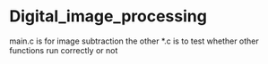 # Digital_image_processing
main.c is for image subtraction
the other *.c is to test whether other functions run correctly or not 

